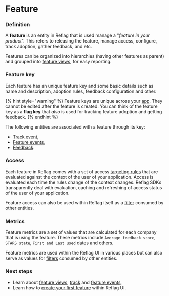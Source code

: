 # Feature

### Definition

A **feature** is an entity in Reflag that is used manage a "_feature in your product_". This refers to releasing the feature, manage access, configure, track adoption, gather feedback, and etc.

Features can be organized into hierarchies (having other features as parent) and grouped into [feature views](feature-view.md), for easy reporting.

### Feature key

Each feature has an unique feature key and some basic details such as name and description, adoption rules, feedback configuration and other.

{% hint style="warning" %}
Feature keys are unique across your [app](app.md). They cannot be edited after the feature is created. You can think of the feature key as a **flag key** that _also_ is used for tracking feature adoption and getting feedback.
{% endhint %}

The following entities are associated with a feature through its key:

* [Track event](event.md),
* [Feature events](feature-events.md),
* [Feedback](feedback.md).

### Access

Each feature in Reflag comes with a set of access [targeting rules](targeting-rules.md) that are evaluated against the context of the user of your application. Access is evaluated each time the rules change of the context changes. Reflag SDKs transparently deal with evaluation, caching and refreshing of access status of the user of your application.&#x20;

Feature access can also be used within Reflag itself as a [filter](filter.md#feature-access-filter) consumed by other entities.

### Metrics

Feature metrics are a set of values that are calculated for each company that is using the feature. These metrics include `Average feedback score`, `STARS state`, `First and Last used` dates and others.

Feature metrics are used within the Reflag UI in various places but can also serve as values for [filters](filter.md#company-feature-metrics) consumed by other entities.

### Next steps

* Learn about [feature views](feature-view.md), [track](event.md) and [feature events](feature-events.md),
* Learn how to [create your first feature](broken-reference) within Reflag UI.
